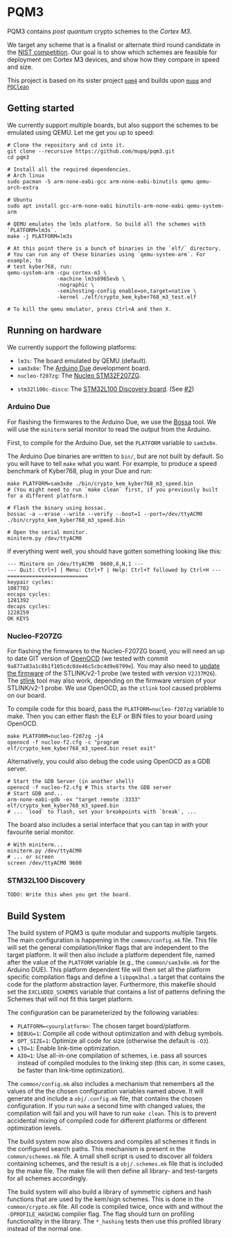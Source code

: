 # PQM3

PQM3 contains _post quantum_ crypto schemes to the _Cortex M3_.

We target any scheme that is a finalist or alternate third round candidate in the [NIST competition](https://csrc.nist.gov/news/2020/pqc-third-round-candidate-announcement).
Our goal is to show which schemes are feasible for deployment om Cortex M3
devices, and show how they compare in speed and size.

This project is based on its sister project [`pqm4`](https://github.com/mupq/pqm4) and builds upon [`mupq`](https://github.com/mupq/mupq) and [`PQClean`](https://github.com/PQClean/PQClean)

## Getting started

We currently support multiple boards, but also support the schemes to be
emulated using QEMU. Let me get you up to speed:

```shell
# Clone the repository and cd into it.
git clone --recursive https://github.com/mupq/pqm3.git
cd pqm3

# Install all the required dependencies.
# Arch linux
sudo pacman -S arm-none-eabi-gcc arm-none-eabi-binutils qemu qemu-arch-extra

# Ubuntu
sudo apt install gcc-arm-none-eabi binutils-arm-none-eabi qemu-system-arm

# QEMU emulates the lm3s platform. So build all the schemes with `PLATFORM=lm3s`.
make -j PLATFORM=lm3s

# At this point there is a bunch of binaries in the `elf/` directory.
# You can run any of these binaries using `qemu-system-arm`. For example, to
# test kyber768, run:
qemu-system-arm -cpu cortex-m3 \
                -machine lm3s6965evb \
                -nographic \
                -semihosting-config enable=on,target=native \
                -kernel ./elf/crypto_kem_kyber768_m3_test.elf

# To kill the qemu emulator, press Ctrl+A and then X.
```

## Running on hardware

We currently support the following platforms:

- `lm3s`: The board emulated by QEMU (default).
- `sam3x8e`: The [Arduino Due](https://store.arduino.cc/arduino-due) development board.
- `nucleo-f207zg`: The [Nucleo STM32F207ZG](https://www.st.com/en/evaluation-tools/nucleo-f207zg.html).
<!-- This next link was broken on the ST website? Had the board been discontinued? -->
- `stm32l100c-disco`: The [STM32L100 Discovery board](https://web.archive.org/web/20200902192134/https://www.st.com/en/evaluation-tools/32l100cdiscovery.html).
  (See [#2](https://github.com/mupq/pqm3/pull/2))

### Arduino Due

For flashing the firmwares to the Arduino Due, we use the [Bossa](https://www.shumatech.com/web/products/bossa) tool.
We will use the `miniterm` serial monitor to read the output from the Arduino.

First, to compile for the Arduino Due, set the `PLATFORM` variable to `sam3x8e`.

The Arduino Due binaries are written to `bin/`, but are not built by default.
So you will have to tell `make` what you want.
For example, to produce a speed benchmark of Kyber768, plug in your Due and run:

```shell
make PLATFORM=sam3x8e ./bin/crypto_kem_kyber768_m3_speed.bin
# (You might need to run `make clean` first, if you previously built for a different platform.)

# Flash the binary using bossac.
bossac -a --erase --write --verify --boot=1 --port=/dev/ttyACM0 ./bin/crypto_kem_kyber768_m3_speed.bin

# Open the serial monitor.
miniterm.py /dev/ttyACM0

```

If everything went well, you should have gotten something looking like this:

```
--- Miniterm on /dev/ttyACM0  9600,8,N,1 ---
--- Quit: Ctrl+] | Menu: Ctrl+T | Help: Ctrl+T followed by Ctrl+H ---
==========================
keypair cycles:
1087702
encaps cycles:
1281392
decaps cycles:
1228259
OK KEYS
```

### Nucleo-F207ZG

For flashing the firmwares to the Nucleo-F207ZG board, you will need an up to date GIT version of [OpenOCD](http://openocd.org/) (we tested with commit `9a877a83a1c8b1f105cdc0de46c5cbc4d9e8799e`).
You may also need to [update the firmware](https://www.st.com/en/development-tools/stsw-link007.html) of the STLINK/v2-1 probe (we tested with version `V2J37M26`).
The [stlink](https://github.com/stlink-org/stlink) tool may also work, depending on the firmware version of your STLINK/v2-1 probe.
We use OpenOCD, as the `stlink` tool caused problems on our board.

To compile code for this board, pass the `PLATFORM=nucleo-f207zg` variable to make.
Then you can either flash the ELF or BIN files to your board using OpenOCD.

```shell
make PLATFORM=nucleo-f207zg -j4
openocd -f nucleo-f2.cfg -c "program elf/crypto_kem_kyber768_m3_speed.bin reset exit"
```

Alternatively, you could also debug the code using OpenOCD as a GDB server.

```shell
# Start the GDB Server (in another shell)
openocd -f nucleo-f2.cfg # This starts the GDB server
# Start GDB and...
arm-none-eabi-gdb -ex "target remote :3333" elf/crypto_kem_kyber768_m3_speed.bin
# ... `load` to flash, set your breakpoints with `break`, ...
```

The board also includes a serial interface that you can tap in with your favourite serial monitor.

```shell
# With miniterm...
miniterm.py /dev/ttyACM0
# ... or screen
screen /dev/ttyACM0 9600
```

### STM32L100 Discovery

`TODO: Write this when you get the board.`

## Build System

The build system of PQM3 is quite modular and supports multiple targets.
The main configuration is happening in the `common/config.mk` file.
This file will set the general compilation/linker flags that are
independent to the target platform.
It will then also include a platform dependent file, named after the
value of the `PLATFORM` variable (e.g., the `common/sam3x8e.mk` for the
Arduino DUE).
This platform dependent file will then set all the platform specific
compilation flags and define a `libpqm3hal.a` target that contains the
code for the platform abstraction layer.
Furthermore, this makefile should set the `EXCLUDED_SCHEMES` variable
that contains a list of patterns defining the Schemes that will not fit
this target platform.

The configuration can be parameterized by the following variables:

- `PLATFORM=<yourplatform>`: The chosen target board/platform.
- `DEBUG=1`: Compile all code without optimization and with debug symbols.
- `OPT_SIZE=1`: Optimize all code for size (otherwise the default is `-O3`).
- `LTO=1`: Enable link-time optimization.
- `AIO=1`: Use all-in-one compilation of schemes, i.e. pass all sources
  instead of compiled modules to the linking step (this can, in some
  cases, be faster than link-time optimization).

The `common/config.mk` also includes a mechanism that remembers all the
values of the the chosen configuration variables named above.
It will generate and include a `obj/.config.mk` file, that contains the
chosen configuration.
If you run `make` a second time with changed values, the compilation
will fail and you will have to run `make clean`.
This is to prevent accidental mixing of compiled code for different
platforms or different optimization levels.

The build system now also discovers and compiles all schemes it finds in
the configured search paths.
This mechanism is present in the `common/schemes.mk` file.
A small shell script is used to discover all folders containing schemes,
and the result is a `obj/.schemes.mk` file that is included by the make
file.
The make file will then define all library- and test-targets for all
schemes accordingly.

The build system will also build a library of symmetric ciphers and hash
functions that are used by the kem/sign schemes.
This is done in the `common/crypto.mk` file.
All code is compiled twice, once with and without the
`-DPROFILE_HASHING` compiler flag.
The flag should turn on profiling functionality in the library.
The `*_hashing` tests then use this profiled library instead of the
normal one.
